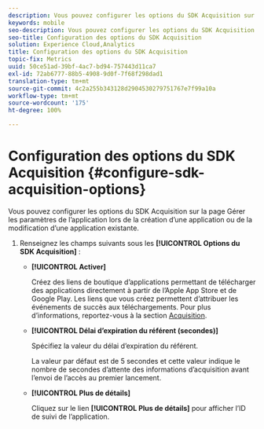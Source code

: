 ```yaml
---
description: Vous pouvez configurer les options du SDK Acquisition sur la page Gérer les paramètres de l’application lors de la création d’une application ou de la modification d’une application existante.
keywords: mobile
seo-description: Vous pouvez configurer les options du SDK Acquisition sur la page Gérer les paramètres de l’application lors de la création d’une application ou de la modification d’une application existante.
seo-title: Configuration des options du SDK Acquisition
solution: Experience Cloud,Analytics
title: Configuration des options du SDK Acquisition
topic-fix: Metrics
uuid: 50ce51ad-39bf-4ac7-bd94-757443d11ca7
exl-id: 72ab6777-88b5-4908-9d0f-7f68f298dad1
translation-type: tm+mt
source-git-commit: 4c2a255b343128d2904530279751767e7f99a10a
workflow-type: tm+mt
source-wordcount: '175'
ht-degree: 100%

---
```


# Configuration des options du SDK Acquisition {#configure-sdk-acquisition-options}

Vous pouvez configurer les options du SDK Acquisition sur la page Gérer les paramètres de l’application lors de la création d’une application ou de la modification d’une application existante.

1. Renseignez les champs suivants sous les **[!UICONTROL Options du SDK Acquisition]** :

   * **[!UICONTROL Activer]**

      Créez des liens de boutique d’applications permettant de télécharger des applications directement à partir de l’Apple App Store et de Google Play. Les liens que vous créez permettent d’attribuer les événements de succès aux téléchargements. Pour plus d’informations, reportez-vous à la section [Acquisition](/help/using/acquisition-main/acquisition-main.md).

   * **[!UICONTROL Délai d’expiration du référent (secondes)]**

      Spécifiez la valeur du délai d’expiration du référent.

      La valeur par défaut est de 5 secondes et cette valeur indique le nombre de secondes d’attente des informations d’acquisition avant l’envoi de l’accès au premier lancement.

   * **[!UICONTROL Plus de détails]**

      Cliquez sur le lien **[!UICONTROL Plus de détails]** pour afficher l’ID de suivi de l’application.
